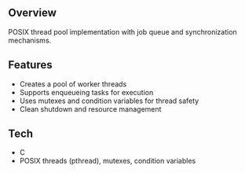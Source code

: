 ## Overview
POSIX thread pool implementation with job queue and synchronization mechanisms.

## Features
- Creates a pool of worker threads
- Supports enqueueing tasks for execution
- Uses mutexes and condition variables for thread safety
- Clean shutdown and resource management

## Tech
- C
- POSIX threads (pthread), mutexes, condition variables
